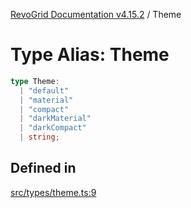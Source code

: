 [RevoGrid Documentation v4.15.2](README.md) / Theme

# Type Alias: Theme

```ts
type Theme: 
  | "default"
  | "material"
  | "compact"
  | "darkMaterial"
  | "darkCompact"
  | string;
```

## Defined in

[src/types/theme.ts:9](https://github.com/revolist/revogrid/blob/30cfedca97f5b42c948bd2668fa87c350d2411bd/src/types/theme.ts#L9)
